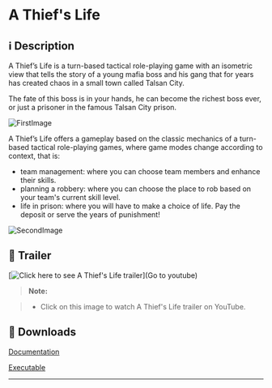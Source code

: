 **A Thief's Life**
===================

<i class="icon-info"></i> :information_source: **Description**
-------------

A Thief’s Life is a turn-based tactical role-playing game with an isometric view that tells the story of a young mafia boss and his gang that for years has created chaos in a small town called Talsan City.

The fate of this boss is in your hands, he can become the richest boss ever, or just a prisoner in the famous Talsan City prison. 

![FirstImage](https://img.itch.zone/aW1hZ2UvMjI4NzYzLzEwODI0NzQucG5n/original/4BF3M%2F.png)

A Thief’s Life offers a gameplay based on the classic mechanics of a turn-based tactical role-playing games, where game modes change according to context, that is:

- team management: where you can choose team members and enhance their skills.
- planning a robbery: where you can choose the place to rob based on your team's current skill level.
- life in prison: where you will have to make a choice of life. Pay the deposit or serve the years of punishment!

![SecondImage](https://img.itch.zone/aW1hZ2UvMjI4NzYzLzEwODI0NzcucG5n/original/eiJTNn.png)

<i class="icon-video"></i> :movie_camera: **Trailer**
-------------

[![Click here to see A Thief's Life trailer](https://www.youtube.com/watch?v=cp82INw8yNE)](Go to youtube)

> **Note:**

> - Click on this image to watch A Thief's Life trailer on YouTube.

<i class="icon-download"></i> :floppy_disk: **Downloads**
-------------

[<i class="icon-provider-github"></i> Documentation](https://github.com/Wemarcus/AThiefsLife/raw/master/Documentation/A%20Thief's%20Life%20(GDD).pdf)

[<i class="icon-provider-github"></i> Executable](https://w3g3a5v6.ssl.hwcdn.net/upload2/game/228763/781423?GoogleAccessId=uploader@moonscript2.iam.gserviceaccount.com&Expires=1532105634&Signature=HntFZFrWWAee2aEE7PAGe0HHMrbJhP6VIyqS6yAzz2RdChXFmOCUurs0kyKz3Zs9shntKog25mWzudheNBMZlEfJJ3VcDv7ersRdyam0lWM0mbY8QGdiO3t%2Br32I0lzAFuF1d9Wd%2FhwE1UnNq%2Bvog0EAg3Vmo0JHwwne1zKjHUko%2BxhZ5%2BQ1LpOy9NXJehFJvmgKqFnMp9Ro3unQtym%2B2doZPPkXSN3bRJDCYFZAC1MD04zK7yrDcjm2%2FFOv6dCtlbkwnGu1LB9HwjJchdyKyCxLUSorC2mAcm1LEZNOvC7kgb66SL5kiZpLI4ZTs32D71Tx3Nffyltv%2BKnE7MDHrw==&hwexp=1532105894&hwsig=588ac3290a8db934a0d5e0f015250d26)

-------------
